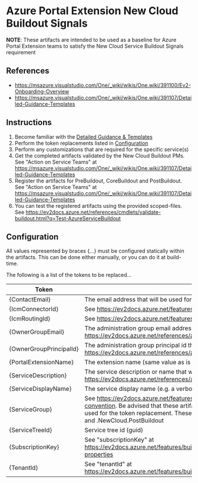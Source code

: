 # Azure Portal Extension New Cloud Buildout Signals

**NOTE**: These artifacts are intended to be used as a baseline for Azure Portal Extension teams to satisfy the New Cloud Service Buildout Signals requirement

## References

- <https://msazure.visualstudio.com/One/_wiki/wikis/One.wiki/391100/Ev2-Onboarding-Overview>
- <https://msazure.visualstudio.com/One/_wiki/wikis/One.wiki/391107/Detailed-Guidance-Templates>

## Instructions

1. Become familiar with the [Detailed Guidance & Templates](https://msazure.visualstudio.com/One/_wiki/wikis/One.wiki/391107/Detailed-Guidance-Templates)
1. Perform the token replacements listed in [Configuration](#configuration)
1. Perform any customizations that are required for the specific service(s)
1. Get the completed artifacts validated by the New Cloud Buildout PMs. See "Action on Service Teams" at <https://msazure.visualstudio.com/One/_wiki/wikis/One.wiki/391107/Detailed-Guidance-Templates>
1. Register the artifacts for PreBuildout, CoreBuildout and PostBuildout. See "Action on Service Teams" at <https://msazure.visualstudio.com/One/_wiki/wikis/One.wiki/391107/Detailed-Guidance-Templates>
1. You can test the registered artifacts using the provided scoped-files. See <https://ev2docs.azure.net/references/cmdlets/validate-buildout.html?q=Test-AzureServiceBuildout>

## Configuration

All values represented by braces {...} must be configured statically within the artifacts. This can be done either manually, or you can do it at build-time.

The following is a list of the tokens to be replaced...

| Token | Description |
| --- | --- |
| {ContactEmail} | The email address that will be used for Ev2 email notifications |
| {IcmConnectorId} | See <https://ev2docs.azure.net/features/buildout/rolloutSpec.html#incident> |
| {IcmRoutingId} | See <https://ev2docs.azure.net/features/buildout/rolloutSpec.html#incident> |
| {OwnerGroupEmail} | The administration group email address that will be used for the ServiceGroup. See <https://ev2docs.azure.net/references/api/new-service.html#servicespecification> |
| {OwnerGroupPrincipalId} | The administration group principal id that will be used for the ServiceGroup. See <https://ev2docs.azure.net/references/api/new-service.html#servicespecification> |
| {PortalExtensionName} | The extension name (same value as is used for extension deployments) |
| {ServiceDescription} | The service description or name that will be used for the ServiceGroup. See <https://ev2docs.azure.net/references/api/new-service.html#servicespecification> |
| {ServiceDisplayName} | The service display name (e.g. a verbose version of {PortalExtensionName}) |
| {ServiceGroup} | See <https://ev2docs.azure.net/features/buildout/genericServiceModel.html#servicegroup-naming-convention>. Be advised that these artifacts will append 2 segments to the ServiceGroup value that is used for the token replacement. These segments are, .NewCloud.PreBuildout, .NewCloud.CoreBuildout, and .NewCloud.PostBuildout |
| {ServiceTreeId} | Service tree id (guid) |
| {SubscriptionKey} | See "subscriptionKey" at <https://ev2docs.azure.net/features/buildout/genericServiceModel.html#serviceresourcegroupdefinition-properties> |
| {TenantId} | See "tenantId" at <https://ev2docs.azure.net/features/buildout/genericServiceModel.html#servicemetadata> |
